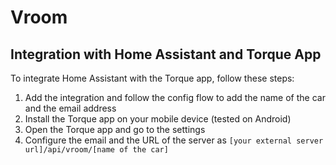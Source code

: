 # Vroom

## Integration with Home Assistant and Torque App

To integrate Home Assistant with the Torque app, follow these steps:

1. Add the integration and follow the config flow to add the name of the car and the email address
1. Install the Torque app on your mobile device (tested on Android)
1. Open the Torque app and go to the settings
1. Configure the email and the URL of the server as `[your external server url]/api/vroom/[name of the car]`
